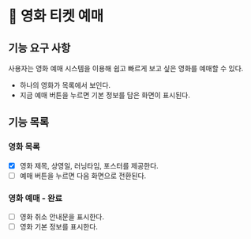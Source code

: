 # 🚀 영화 티켓 예매
## 기능 요구 사항
사용자는 영화 예매 시스템을 이용해 쉽고 빠르게 보고 싶은 영화를 예매할 수 있다.
- 하나의 영화가 목록에서 보인다.
- 지금 예매 버튼을 누르면 기본 정보를 담은 화면이 표시된다.

## 기능 목록
### 영화 목록
- [x] 영화 제목, 상영일, 러닝타임, 포스터를 제공한다.
- [ ] 예매 버튼을 누르면 다음 화면으로 전환된다.
### 영화 예매 - 완료
- [ ] 영화 취소 안내문을 표시한다.
- [ ] 영화 기본 정보를 표시한다.
